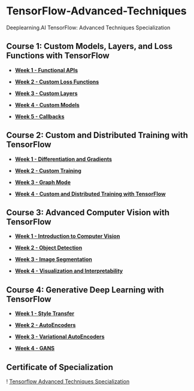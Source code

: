 # TensorFlow-Advanced-Techniques
Deeplearning.AI TensorFlow: Advanced Techniques Specialization

## Course 1: Custom Models, Layers, and Loss Functions with TensorFlow

* [**Week 1 - Functional APIs**](https://github.com/aqafridi/TensorFlow-Advanced-Techniques/tree/main/Custom%20Models%2C%20Layers%2C%20and%20Loss%20Functions%20with%20TensorFlow/Week%201%20Functional%20APIs)

* [**Week 2 - Custom Loss Functions**](https://github.com/aqafridi/TensorFlow-Advanced-Techniques/tree/main/Custom%20Models%2C%20Layers%2C%20and%20Loss%20Functions%20with%20TensorFlow/Week%202%20Custom%20Loss%20Functions)

* [**Week 3 - Custom Layers**](https://github.com/aqafridi/TensorFlow-Advanced-Techniques/tree/main/Custom%20Models%2C%20Layers%2C%20and%20Loss%20Functions%20with%20TensorFlow/Week%203%20Custom%20Layers)

* [**Week 4 - Custom Models**](https://github.com/aqafridi/TensorFlow-Advanced-Techniques/tree/main/Custom%20Models%2C%20Layers%2C%20and%20Loss%20Functions%20with%20TensorFlow/Week%204%20Custom%20Models)

* [**Week 5 - Callbacks**](https://github.com/aqafridi/TensorFlow-Advanced-Techniques/tree/main/Custom%20Models%2C%20Layers%2C%20and%20Loss%20Functions%20with%20TensorFlow/Week%205%20Callbacks)

## Course 2: Custom and Distributed Training with TensorFlow

* [**Week 1 - Differentiation and Gradients**](https://github.com/aqafridi/TensorFlow-Advanced-Techniques/tree/main/Custom%20and%20Distributed%20Training%20with%20TensorFlow/Week%201%20Differentiation%20and%20Gradients)

* [**Week 2 - Custom Training**](https://github.com/aqafridi/TensorFlow-Advanced-Techniques/tree/main/Custom%20and%20Distributed%20Training%20with%20TensorFlow/Week%202%20Custom%20Training)

* [**Week 3 - Graph Mode**](https://github.com/aqafridi/TensorFlow-Advanced-Techniques/tree/main/Custom%20and%20Distributed%20Training%20with%20TensorFlow/Week%203%20Graph%20Mode)

* [**Week 4 - Custom and Distributed Training with TensorFlow**](https://github.com/aqafridi/TensorFlow-Advanced-Techniques/tree/main/Custom%20and%20Distributed%20Training%20with%20TensorFlow/Week%204%20Distributed%20Training)

## Course 3: Advanced Computer Vision with TensorFlow

* [**Week 1 - Introduction to Computer Vision**](https://github.com/aqafridi/TensorFlow-Advanced-Techniques/tree/main/Advanced%20Computer%20Vision%20with%20TensorFlow/Week%201%20Introduction%20to%20Computer%20Vision)

* [**Week 2 - Object Detection**](https://github.com/aqafridi/TensorFlow-Advanced-Techniques/tree/main/Advanced%20Computer%20Vision%20with%20TensorFlow/Week%202%20Object%20Detection)


* [**Week 3 - Image Segmentation**](https://github.com/aqafridi/TensorFlow-Advanced-Techniques/tree/main/Advanced%20Computer%20Vision%20with%20TensorFlow/Week%203%20Image%20Segmentation)

* [**Week 4 - Visualization and Interpretability**](https://github.com/aqafridi/TensorFlow-Advanced-Techniques/tree/main/Advanced%20Computer%20Vision%20with%20TensorFlow/Week%204%20Visualization%20and%20Interpretability)

## Course 4: Generative Deep Learning with TensorFlow

* [**Week 1 - Style Transfer**](https://github.com/aqafridi/TensorFlow-Advanced-Techniques/tree/main/Generative%20Deep%20Learning%20with%20TensorFlow/Week%201%20Style%20Transfer)

* [**Week 2 - AutoEncoders**](https://github.com/aqafridi/TensorFlow-Advanced-Techniques/tree/main/Generative%20Deep%20Learning%20with%20TensorFlow/Week%202%20AutoEncoders)

* [**Week 3 - Variational AutoEncoders**](https://github.com/aqafridi/TensorFlow-Advanced-Techniques/tree/main/Generative%20Deep%20Learning%20with%20TensorFlow/Week%203%20Variational%20AutoEncoders)

* [**Week 4 - GANS**](https://github.com/aqafridi/TensorFlow-Advanced-Techniques/tree/main/Generative%20Deep%20Learning%20with%20TensorFlow/Week%204%20GANs)

## Certificate of Specialization
! [Tensorflow Advanced Techniques Specialization](https://github.com/aqafridi/TensorFlow-Advanced-Techniques/blob/main/Tensorflow%20Advanced%20Techniques%20Specialization.jpg)
